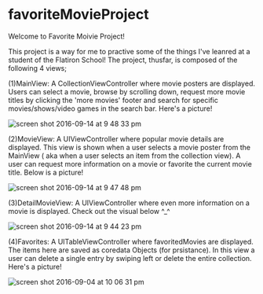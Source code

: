 # favoriteMovieProject


Welcome to Favorite Moivie Project!

This project is a way for me to practive some of the things I've leanred at a student of the Flatiron School! The project, thusfar, is composed of the following 4 views;

(1)MainView: A CollectionViewController where movie posters are displayed. Users can select a movie, browse by scrolling down, request more movie titles by clicking the 'more movies' footer and search for specific movies/shows/video games in the search bar. Here's a picture!

![screen shot 2016-09-14 at 9 48 33 pm](https://cloud.githubusercontent.com/assets/15352871/18563733/cd1f69fe-7b56-11e6-9230-0ce65d3aa117.png)


(2)MovieView: A UIViewController where popular movie details are displayed. This view is shown when a user selects a movie poster from the MainView ( aka when a user selects an item from the collection view). A user can request more information on a movie or favorite the current movie title. Below is a picture!

![screen shot 2016-09-14 at 9 47 48 pm](https://cloud.githubusercontent.com/assets/15352871/18564304/f1d8cefa-7b58-11e6-9ac3-8289e9e3dab6.png)

(3)DetailMovieView: A UIViewController where even more information on a movie is displayed. Check out the visual below ^_^

![screen shot 2016-09-14 at 9 44 23 pm](https://cloud.githubusercontent.com/assets/15352871/18564344/12bdcfb2-7b59-11e6-8e06-0cecb4eebb13.png)

(4)Favorites: A UITableViewController where favoritedMovies are displayed. The items here are saved as coredata Objects (for prsistance). In this view a user can delete a single entry by swiping left or delete the entire collection. Here's a picture!

![screen shot 2016-09-04 at 10 06 31 pm](https://cloud.githubusercontent.com/assets/15352871/18564382/35528306-7b59-11e6-9dee-47d0498f3001.png)

